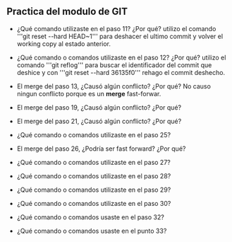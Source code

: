 ## Practica del modulo de GIT

- ¿Qué comando utilizaste en el paso 11? ¿Por qué?
  utilizo el comando '''git reset --hard HEAD~1''' para deshacer el ultimo commit y volver el
  working copy al estado anterior.

- ¿Qué comando o comandos utilizaste en el paso 12? ¿Por qué?
  utilizo el comando '''git reflog''' para buscar el identificador del commit que deshice y con
  '''git reset --hard 36135f0''' rehago el commit deshecho.

- El merge del paso 13, ¿Causó algún conflicto? ¿Por qué?
  No causo ningun conflicto porque es un **merge** fast-forwar.
- El merge del paso 19, ¿Causó algún conflicto? ¿Por qué?
- El merge del paso 21, ¿Causó algún conflicto? ¿Por qué?
- ¿Qué comando o comandos utilizaste en el paso 25?
- El merge del paso 26, ¿Podría ser fast forward? ¿Por qué?
- ¿Qué comando o comandos utilizaste en el paso 27?
- ¿Qué comando o comandos utilizaste en el paso 28?
- ¿Qué comando o comandos utilizaste en el paso 29?
- ¿Qué comando o comandos utilizaste en el paso 30?
- ¿Qué comando o comandos usaste en el paso 32?
- ¿Qué comando o comandos usaste en el punto 33?
